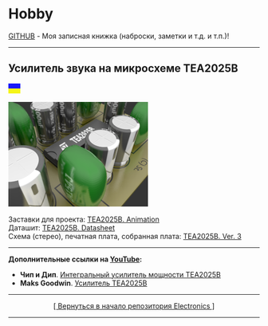 # Hobby
[GITHUB](https://github.com) - Моя записная книжка (наброски, заметки и т.д. и т.п.)!

<hr>

## Усилитель звука на микросхеме TEA2025B

![](https://github.com/drilnet/electronics/blob/master/UA.png)

<div>
<a href="https://github.com/drilnet/electronics/tree/master/AUDIO%20AMPLIFIER%20TEA2025B/TEA2025B.%20Animation">
<img src="https://github.com/drilnet/electronics/blob/master/AUDIO%20AMPLIFIER%20TEA2025B/TEA2025B.%20Animation/TEA2025B.%20Printed%20circuit%20board%2C%20contrast%2C%20HQ.webp" title="Заставка к проекту! Лицензия (License): GNU GPL V3. (C) Демидов С.В.">
</a>
<br>
</div>

Заставки для проекта: [TEA2025B. Animation](https://github.com/drilnet/electronics/tree/master/AUDIO%20AMPLIFIER%20TEA2025B/TEA2025B.%20Animation)
<br>
Даташит: [TEA2025B. Datasheet](https://github.com/drilnet/electronics/tree/master/AUDIO%20AMPLIFIER%20TEA2025B/TEA2025B.%20Datasheet)
<br>
Схема (стерео), печатная плата, собранная плата: [TEA2025B. Ver. 3](https://github.com/drilnet/electronics/tree/master/AUDIO%20AMPLIFIER%20TEA2025B/TEA2025B.%20Ver.%203 "с нестабилизированным источником питания")

<hr>

**Дополнительные ссылки на [YouTube](https://www.youtube.com/):**

* **Чип и Дип**. [Интегральный усилитель мощности TEA2025B](https://www.youtube.com/watch?v=HxKuFPEZ8IY)
* **Maks Goodwin**. [Усилитель TEA2025B](https://www.youtube.com/watch?v=0jN5wf0AZAE)

<hr>

<div align="center">
<a href="https://github.com/drilnet/electronics">
[ Вернуться в начало репозитория Electronics ]
</a>
</div>

<hr>
